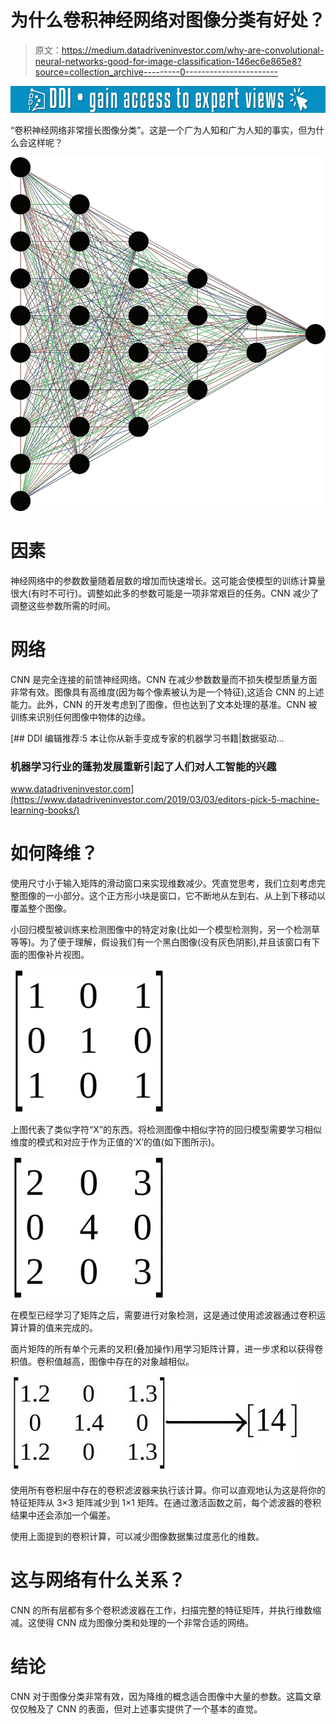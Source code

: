 # 为什么卷积神经网络对图像分类有好处？

> 原文：<https://medium.datadriveninvestor.com/why-are-convolutional-neural-networks-good-for-image-classification-146ec6e865e8?source=collection_archive---------0----------------------->

[![](img/211b5426bb143f42d5fd5d15be307f40.png)](http://www.track.datadriveninvestor.com/1B9E)

“卷积神经网络非常擅长图像分类”。这是一个广为人知和广为人知的事实，但为什么会这样呢？

![](img/4f63d5fcf978a88e449195bcf9c4b80a.png)

# 因素

神经网络中的参数数量随着层数的增加而快速增长。这可能会使模型的训练计算量很大(有时不可行)。调整如此多的参数可能是一项非常艰巨的任务。CNN 减少了调整这些参数所需的时间。

# 网络

CNN 是完全连接的前馈神经网络。CNN 在减少参数数量而不损失模型质量方面非常有效。图像具有高维度(因为每个像素被认为是一个特征),这适合 CNN 的上述能力。此外，CNN 的开发考虑到了图像，但也达到了文本处理的基准。CNN 被训练来识别任何图像中物体的边缘。

[](https://www.datadriveninvestor.com/2019/03/03/editors-pick-5-machine-learning-books/) [## DDI 编辑推荐:5 本让你从新手变成专家的机器学习书籍|数据驱动…

### 机器学习行业的蓬勃发展重新引起了人们对人工智能的兴趣

www.datadriveninvestor.com](https://www.datadriveninvestor.com/2019/03/03/editors-pick-5-machine-learning-books/) 

# 如何降维？

使用尺寸小于输入矩阵的滑动窗口来实现维数减少。凭直觉思考，我们立刻考虑完整图像的一小部分。这个正方形小块是窗口，它不断地从左到右、从上到下移动以覆盖整个图像。

小回归模型被训练来检测图像中的特定对象(比如一个模型检测狗，另一个检测草等等)。为了便于理解，假设我们有一个黑白图像(没有灰色阴影),并且该窗口有下面的图像补片视图。

![](img/9a693daff1040e6fc8e6cc3f6a1b220c.png)

上图代表了类似字符“X”的东西。将检测图像中相似字符的回归模型需要学习相似维度的模式和对应于作为正值的‘X’的值(如下图所示)。

![](img/fb46a803af40f3fabb117958961f61ee.png)

在模型已经学习了矩阵之后，需要进行对象检测，这是通过使用滤波器通过卷积运算计算的值来完成的。

面片矩阵的所有单个元素的叉积(叠加操作)用学习矩阵计算，进一步求和以获得卷积值。卷积值越高，图像中存在的对象越相似。

![](img/530bc1c151927e3f451229b7294a0810.png)

使用所有卷积层中存在的卷积滤波器来执行该计算。你可以直观地认为这是将你的特征矩阵从 3×3 矩阵减少到 1×1 矩阵。在通过激活函数之前，每个滤波器的卷积结果中还会添加一个偏差。

使用上面提到的卷积计算，可以减少图像数据集过度恶化的维数。

# 这与网络有什么关系？

CNN 的所有层都有多个卷积滤波器在工作，扫描完整的特征矩阵，并执行维数缩减。这使得 CNN 成为图像分类和处理的一个非常合适的网络。

# 结论

CNN 对于图像分类非常有效，因为降维的概念适合图像中大量的参数。这篇文章仅仅触及了 CNN 的表面，但对上述事实提供了一个基本的直觉。